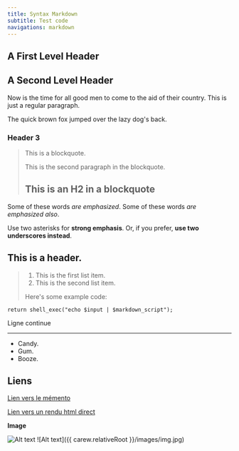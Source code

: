 ```yaml
---
title: Syntax Markdown
subtitle: Test code
navigations: markdown
---
```


## A First Level Header


A Second Level Header
---------------------

Now is the time for all good men to come to
the aid of their country. This is just a
regular paragraph.

The quick brown fox jumped over the lazy
dog's back.

### Header 3

> This is a blockquote.
> 
> This is the second paragraph in the blockquote.
>
> ## This is an H2 in a blockquote


Some of these words *are emphasized*.
Some of these words _are emphasized also_.

Use two asterisks for **strong emphasis**.
Or, if you prefer, __use two underscores instead__.


## This is a header.
> 
> 1.   This is the first list item.
> 2.   This is the second list item.
> 
> Here's some example code:
> 

    return shell_exec("echo $input | $markdown_script");

Ligne continue 
* * *

*   Candy.
*   Gum.
*   Booze.


## Liens
[Lien vers le mémento](https://github.com/adam-p/markdown-here/wiki/Markdown-Cheatsheet)

[Lien vers un rendu html direct](http://daringfireball.net/projects/markdown/dingus)


**Image**

<img src="./images/img.jpg" alt="Alt text" />
![Alt text]({{ carew.relativeRoot }}/images/img.jpg)

